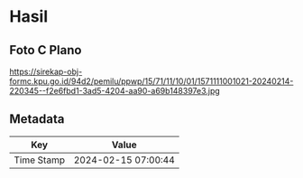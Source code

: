 # Hasil

## Foto C Plano

https://sirekap-obj-formc.kpu.go.id/94d2/pemilu/ppwp/15/71/11/10/01/1571111001021-20240214-220345--f2e6fbd1-3ad5-4204-aa90-a69b148397e3.jpg


## Metadata

| Key        | Value               |
| ---------- | ------------------- |
| Time Stamp | 2024-02-15 07:00:44 |



